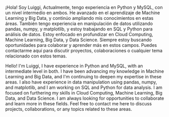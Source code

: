 ¡Hola! Soy Luiggi,
Actualmente, tengo experiencia en Python y MySQL, con un nivel intermedio en ambos. He avanzado en el aprendizaje de Machine Learning y Big Data, y continúo ampliando mis conocimientos en estas áreas. También tengo experiencia en manipulación de datos utilizando pandas, numpy, y matplotlib, y estoy trabajando en SQL y Python para análisis de datos.
Estoy enfocado en profundizar en Cloud Computing, Machine Learning, Big Data, y Data Science. Siempre estoy buscando oportunidades para colaborar y aprender más en estos campos.
Puedes contactarme aquí para discutir proyectos, colaboraciones o cualquier tema relacionado con estos temas.

Hello! I'm Luiggi,
I have experience in Python and MySQL, with an intermediate level in both. I have been advancing my knowledge in Machine Learning and Big Data, and I'm continuing to deepen my expertise in these areas. I also have experience in data manipulation using pandas, numpy, and matplotlib, and I am working on SQL and Python for data analysis.
I am focused on furthering my skills in Cloud Computing, Machine Learning, Big Data, and Data Science. I am always looking for opportunities to collaborate and learn more in these fields.
Feel free to contact me here to discuss projects, collaborations, or any topics related to these areas.
